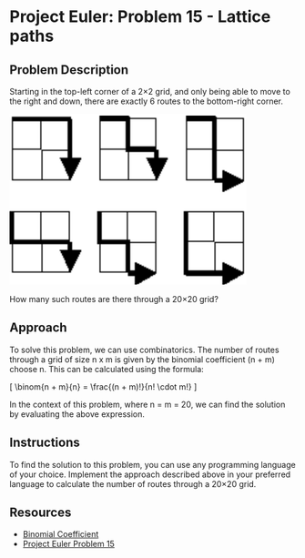# Project Euler: Problem 15 - Lattice paths

## Problem Description

Starting in the top-left corner of a 2×2 grid, and only being able to move to the right and down, there are exactly 6 routes to the bottom-right corner.

![2x2 Grid](grid.png)

How many such routes are there through a 20×20 grid?

## Approach

To solve this problem, we can use combinatorics. The number of routes through a grid of size n x m is given by the binomial coefficient (n + m) choose n. This can be calculated using the formula:

\[ \binom{n + m}{n} = \frac{(n + m)!}{n! \cdot m!} \]

In the context of this problem, where n = m = 20, we can find the solution by evaluating the above expression.

## Instructions

To find the solution to this problem, you can use any programming language of your choice. Implement the approach described above in your preferred language to calculate the number of routes through a 20×20 grid.

## Resources

- [Binomial Coefficient](https://en.wikipedia.org/wiki/Binomial_coefficient)
- [Project Euler Problem 15](https://projecteuler.net/problem=15)
